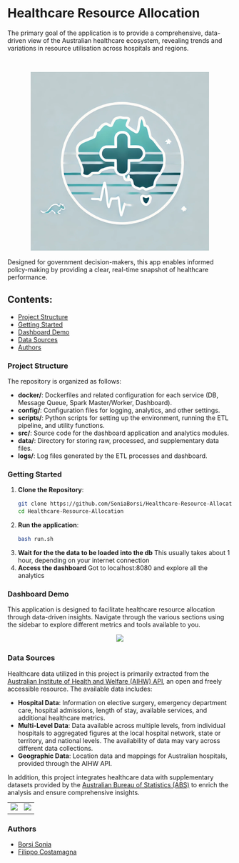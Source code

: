 # Healthcare Resource Allocation

The primary goal of the application is to provide a comprehensive, data-driven view of the Australian healthcare ecosystem, revealing trends and variations in resource utilisation across hospitals and regions.

<br>

<p align="center">
  <img src="https://github.com/SoniaBorsi/Healthcare-Resource-Allocation/blob/7da3dd9f425534fce06b3f21a67059a9697cf7b8/logo.png?raw=true" width="400"/>  
</p>

Designed for government decision-makers, this app enables informed policy-making by providing a clear, real-time snapshot of healthcare performance.

## Contents:
- [Project Structure](https://github.com/SoniaBorsi/Healthcare-Resource-Allocation/tree/main?tab=readme-ov-file#project-structure)
- [Getting Started](https://github.com/SoniaBorsi/Healthcare-Resource-Allocation/tree/main?tab=readme-ov-file#getting-started)
- [Dashboard Demo](https://github.com/SoniaBorsi/Healthcare-Resource-Allocation/tree/main?tab=readme-ov-file#dashboard-demo)
- [Data Sources](https://github.com/SoniaBorsi/Healthcare-Resource-Allocation/tree/main?tab=readme-ov-file#data-sources)
- [Authors](https://github.com/SoniaBorsi/Healthcare-Resource-Allocation/tree/main?tab=readme-ov-file#authors)

### Project Structure

The repository is organized as follows:

- **docker/**: Dockerfiles and related configuration for each service (DB, Message Queue, Spark Master/Worker, Dashboard).
- **config/**: Configuration files for logging, analytics, and other settings.
- **scripts/**: Python scripts for setting up the environment, running the ETL pipeline, and utility functions.
- **src/**: Source code for the dashboard application and analytics modules.
- **data/**: Directory for storing raw, processed, and supplementary data files.
- **logs/**: Log files generated by the ETL processes and dashboard.

### Getting Started

1. **Clone the Repository**:
   ```bash
   git clone https://github.com/SoniaBorsi/Healthcare-Resource-Allocation.git
   cd Healthcare-Resource-Allocation
2. **Run the application**:
   ```bash
   bash run.sh
3. **Wait for the the data to be loaded into the db**
   This usually takes about 1 hour, depending on your internet connection
4. **Access the dashboard**
   Got to localhost:8080 and explore all the analytics

### Dashboard Demo
This application is designed to facilitate healthcare resource allocation through data-driven insights. Navigate through the various sections using the sidebar to explore different metrics and tools available to you.
<br>

<p align="center">
  <img src="https://github.com/SoniaBorsi/Healthcare-Resource-Allocation/blob/dbae5fe6ec43d075a8c1b61d76fe9a312faec0ae/Dashboard%20demo.gif?raw=true" width="600"/>  
</p>

### Data Sources

Healthcare data utilized in this project is primarily extracted from the [Australian Institute of Health and Welfare (AIHW) API](https://www.aihw.gov.au/reports-data/myhospitals/content/api), an open and freely accessible resource. The available data includes:

- **Hospital Data**: Information on elective surgery, emergency department care, hospital admissions, length of stay, available services, and additional healthcare metrics.
- **Multi-Level Data**: Data available across multiple levels, from individual hospitals to aggregated figures at the local hospital network, state or territory, and national levels. The availability of data may vary across different data collections.
- **Geographic Data**: Location data and mappings for Australian hospitals, provided through the AIHW API.

In addition, this project integrates healthcare data with supplementary datasets provided by the [Australian Bureau of Statistics (ABS)](https://www.abs.gov.au) to enrich the analysis and ensure comprehensive insights.


<table border="0">
<tr>
    <td>
    <img src="https://github.com/SoniaBorsi/Healthcare-Resource-Allocation/blob/5bb61624bfaddd9e336dd68eefd9d855e7db5a79/ABS_logo.jpeg" width="100%" />
    </td>
    <td>
    <img src="https://github.com/SoniaBorsi/Healthcare-Resource-Allocation/blob/5bb61624bfaddd9e336dd68eefd9d855e7db5a79/AIHW_logo.png", width="100%" />
    </td>
</tr>
</table>


### Authors

- [Borsi Sonia](https://github.com/SoniaBorsi/)
- [Filippo Costamagna](https://github.com/pippotek)
